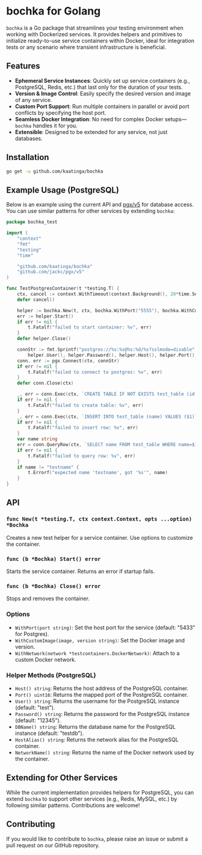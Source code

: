 # bochka for Golang

`bochka` is a Go package that streamlines your testing environment when working with Dockerized services. It provides helpers and primitives to initialize ready-to-use service containers within Docker, ideal for integration tests or any scenario where transient infrastructure is beneficial.

## Features
- **Ephemeral Service Instances**: Quickly set up service containers (e.g., PostgreSQL, Redis, etc.) that last only for the duration of your tests.
- **Version & Image Control**: Easily specify the desired version and image of any service.
- **Custom Port Support**: Run multiple containers in parallel or avoid port conflicts by specifying the host port.
- **Seamless Docker Integration**: No need for complex Docker setups—`bochka` handles it for you.
- **Extensible**: Designed to be extended for any service, not just databases.

## Installation

```bash
go get -u github.com/kaatinga/bochka
```

## Example Usage (PostgreSQL)

Below is an example using the current API and [pgx/v5](https://github.com/jackc/pgx) for database access. You can use similar patterns for other services by extending `bochka`:

```go
package bochka_test

import (
	"context"
	"fmt"
	"testing"
	"time"

	"github.com/kaatinga/bochka"
	"github.com/jackc/pgx/v5"
)

func TestPostgresContainer(t *testing.T) {
	ctx, cancel := context.WithTimeout(context.Background(), 20*time.Second)
	defer cancel()

	helper := bochka.New(t, ctx, bochka.WithPort("5555"), bochka.WithCustomImage("postgres", "17.5"))
	err := helper.Start()
	if err != nil {
		t.Fatalf("failed to start container: %v", err)
	}
    defer helper.Close()

	connStr := fmt.Sprintf("postgres://%s:%s@%s:%d/%s?sslmode=disable",
		helper.User(), helper.Password(), helper.Host(), helper.Port(), helper.DBName())
	conn, err := pgx.Connect(ctx, connStr)
	if err != nil {
		t.Fatalf("failed to connect to postgres: %v", err)
	}
	defer conn.Close(ctx)

	_, err = conn.Exec(ctx, `CREATE TABLE IF NOT EXISTS test_table (id SERIAL PRIMARY KEY, name TEXT)`)
	if err != nil {
		t.Fatalf("failed to create table: %v", err)
	}
	_, err = conn.Exec(ctx, `INSERT INTO test_table (name) VALUES ($1)`, "testname")
	if err != nil {
		t.Fatalf("failed to insert row: %v", err)
	}
	var name string
	err = conn.QueryRow(ctx, `SELECT name FROM test_table WHERE name=$1`, "testname").Scan(&name)
	if err != nil {
		t.Fatalf("failed to query row: %v", err)
	}
	if name != "testname" {
		t.Errorf("expected name 'testname', got '%s'", name)
	}
}
```

## API

### `func New(t *testing.T, ctx context.Context, opts ...option) *Bochka`
Creates a new test helper for a service container. Use options to customize the container.

### `func (b *Bochka) Start() error`
Starts the service container. Returns an error if startup fails.

### `func (b *Bochka) Close() error`
Stops and removes the container.

### Options
- `WithPort(port string)`: Set the host port for the service (default: "5433" for Postgres).
- `WithCustomImage(image, version string)`: Set the Docker image and version.
- `WithNetwork(network *testcontainers.DockerNetwork)`: Attach to a custom Docker network.

### Helper Methods (PostgreSQL)
- `Host() string`: Returns the host address of the PostgreSQL container.
- `Port() uint16`: Returns the mapped port of the PostgreSQL container.
- `User() string`: Returns the username for the PostgreSQL instance (default: "test").
- `Password() string`: Returns the password for the PostgreSQL instance (default: "12345").
- `DBName() string`: Returns the database name for the PostgreSQL instance (default: "testdb").
- `HostAlias() string`: Returns the network alias for the PostgreSQL container.
- `NetworkName() string`: Returns the name of the Docker network used by the container.

## Extending for Other Services

While the current implementation provides helpers for PostgreSQL, you can extend `bochka` to support other services (e.g., Redis, MySQL, etc.) by following similar patterns. Contributions are welcome!

## Contributing
If you would like to contribute to `bochka`, please raise an issue or submit a pull request on our GitHub repository.
